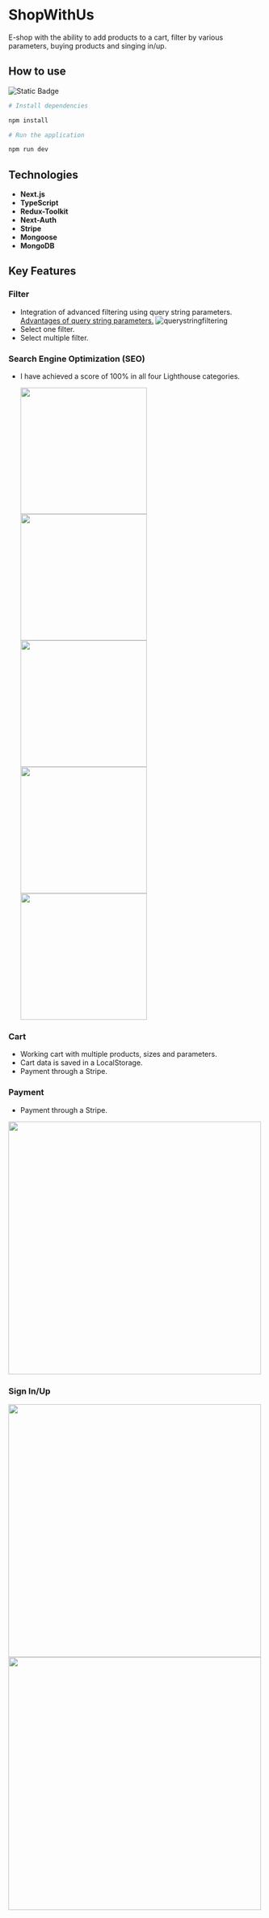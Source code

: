 # ShopWithUs

E-shop with the ability to add products to a cart, filter by various parameters, buying products and singing in/up.

## How to use 

![Static Badge](https://img.shields.io/badge/npm-red)

```bash 
# Install dependencies

npm install
```

```bash
# Run the application

npm run dev
```


## Technologies

- **Next.js** 
- **TypeScript** 
- **Redux-Toolkit**
- **Next-Auth**
- **Stripe**
- **Mongoose**
- **MongoDB**

## Key Features

### Filter

* Integration of advanced filtering using query string parameters. [Advantages of query string parameters.](https://youtu.be/ukpgxEemXsk?si=NV8E5XEIOYiFGm4l) ![querystringfiltering](https://github.com/Svobyyy/ShopWithUs/assets/56925305/2ea74750-a20e-4995-9572-699fbb6c31be)
* Select one filter.
* Select multiple filter.

### Search Engine Optimization (SEO)

* I have achieved a score of 100% in all four Lighthouse categories.

  <img src="https://github.com/Svobyyy/ShopWithUs/assets/56925305/9134f2fc-0cb0-4c5b-9fdf-ff0fad4d974b" width="250">
  <img src="https://github.com/Svobyyy/ShopWithUs/assets/56925305/5815206d-0c78-4e1f-bd28-e9a44ec3134e" width="250">
  <img src="https://github.com/Svobyyy/ShopWithUs/assets/56925305/4d495ea6-d92a-44bb-b373-552c4f874fdb" width="250">
  <img src="https://github.com/Svobyyy/ShopWithUs/assets/56925305/bf1f1b93-23c0-4b37-aeb7-e2eecc4c03d1" width="250">
  <img src="https://github.com/Svobyyy/ShopWithUs/assets/56925305/3c882504-ca7a-4501-91a9-bd0fa598f4a2" width="250">

### Cart

* Working cart with multiple products, sizes and parameters.
* Cart data is saved in a LocalStorage.
* Payment through a Stripe.

### Payment

* Payment through a Stripe.

<img src="https://github.com/Svobyyy/ShopWithUs/assets/56925305/c359eeca-5b28-4121-bdce-ca1f2d555836" width="500">

### Sign In/Up

<img src="https://github.com/Svobyyy/ShopWithUs/assets/56925305/00f6c1b3-dec2-4a2b-840f-31293a810884" width="500">
<img src="https://github.com/Svobyyy/ShopWithUs/assets/56925305/edb72b27-83f1-47f0-b761-64ed932a0713" width="500">







